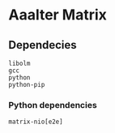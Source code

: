 # Aaalter Matrix

## Dependecies

```
libolm
gcc
python
python-pip
```

### Python dependencies

```
matrix-nio[e2e]
```

